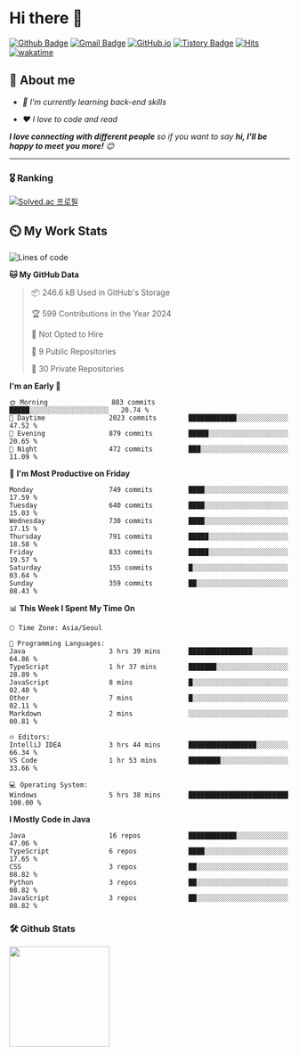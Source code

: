 # Hi there 👋
[![Github Badge](https://img.shields.io/badge/-uiw6unoh-grey?style=flat&logo=github&logoColor=white&link=https://github.com/uiw6unoh/)](https://www.github.com/uiw6unoh/) 
[![Gmail Badge](https://img.shields.io/badge/-uiw6unoh@naver.com-c14438?style=flat&logo=Gmail&logoColor=white&link=mailto:uiw6unoh@naver.com)](mailto:uiw6unoh@naver.com) 
[![GitHub.io](https://img.shields.io/badge/GitHub.io-orange?style=flat&logoColor=white)](https://uiw6unoh.github.io/)
[![Tistory Badge](https://img.shields.io/badge/Tech%20Blog-yellow?style=flat&logoColor=white)](https://www.uiw6unoh.com/)
[![Hits](https://hits.seeyoufarm.com/api/count/incr/badge.svg?url=https%3A%2F%2Fgithub.com%2Fuiw6unoh&count_bg=%2379C83D&title_bg=%23555555&icon=&icon_color=%23E7E7E7&title=hits&edge_flat=false)](https://hits.seeyoufarm.com)
[![wakatime](https://wakatime.com/badge/user/54252e40-b19e-45e1-9ec9-fb1c5a26c628.svg)](https://wakatime.com/@54252e40-b19e-45e1-9ec9-fb1c5a26c628)
<!-- [![Portfolio Badge](https://img.shields.io/badge/portfolio-web-blue?style=flat&link=https://github.com/uiw6unoh/)](https://github.com/uiw6unoh/)  -->

## 💬 About me
<em>
 
- 🌱 I’m currently learning back-end skills
 
- ❤️ I love to code and read
</em>

<em><b>I love connecting with different people</b> so if you want to say <b>hi, I'll be happy to meet you more!</b> 😊</em>

---
### 🎖️ Ranking
[![Solved.ac 프로필](http://mazassumnida.wtf/api/v2/generate_badge?boj=uiw6unoh)](https://www.acmicpc.net/user/uiw6unoh)

## ⏲️ My Work Stats
<!--[![uiw6unoh's wakatime stats](https://github-readme-stats.vercel.app/api/wakatime?username=uiw6unoh)]-->

<!--START_SECTION:waka-->
![Lines of code](https://img.shields.io/badge/From%20Hello%20World%20I%27ve%20Written-3.0%20million%20lines%20of%20code-blue)

**🐱 My GitHub Data** 

> 📦 246.6 kB Used in GitHub's Storage 
 > 
> 🏆 599 Contributions in the Year 2024
 > 
> 🚫 Not Opted to Hire
 > 
> 📜 9 Public Repositories 
 > 
> 🔑 30 Private Repositories 
 > 
**I'm an Early 🐤** 

```text
🌞 Morning                883 commits         █████░░░░░░░░░░░░░░░░░░░░   20.74 % 
🌆 Daytime                2023 commits        ████████████░░░░░░░░░░░░░   47.52 % 
🌃 Evening                879 commits         █████░░░░░░░░░░░░░░░░░░░░   20.65 % 
🌙 Night                  472 commits         ███░░░░░░░░░░░░░░░░░░░░░░   11.09 % 
```
📅 **I'm Most Productive on Friday** 

```text
Monday                   749 commits         ████░░░░░░░░░░░░░░░░░░░░░   17.59 % 
Tuesday                  640 commits         ████░░░░░░░░░░░░░░░░░░░░░   15.03 % 
Wednesday                730 commits         ████░░░░░░░░░░░░░░░░░░░░░   17.15 % 
Thursday                 791 commits         █████░░░░░░░░░░░░░░░░░░░░   18.58 % 
Friday                   833 commits         █████░░░░░░░░░░░░░░░░░░░░   19.57 % 
Saturday                 155 commits         █░░░░░░░░░░░░░░░░░░░░░░░░   03.64 % 
Sunday                   359 commits         ██░░░░░░░░░░░░░░░░░░░░░░░   08.43 % 
```


📊 **This Week I Spent My Time On** 

```text
🕑︎ Time Zone: Asia/Seoul

💬 Programming Languages: 
Java                     3 hrs 39 mins       ████████████████░░░░░░░░░   64.86 % 
TypeScript               1 hr 37 mins        ███████░░░░░░░░░░░░░░░░░░   28.89 % 
JavaScript               8 mins              █░░░░░░░░░░░░░░░░░░░░░░░░   02.40 % 
Other                    7 mins              █░░░░░░░░░░░░░░░░░░░░░░░░   02.11 % 
Markdown                 2 mins              ░░░░░░░░░░░░░░░░░░░░░░░░░   00.81 % 

🔥 Editors: 
IntelliJ IDEA            3 hrs 44 mins       █████████████████░░░░░░░░   66.34 % 
VS Code                  1 hr 53 mins        ████████░░░░░░░░░░░░░░░░░   33.66 % 

💻 Operating System: 
Windows                  5 hrs 38 mins       █████████████████████████   100.00 % 
```

**I Mostly Code in Java** 

```text
Java                     16 repos            ████████████░░░░░░░░░░░░░   47.06 % 
TypeScript               6 repos             ████░░░░░░░░░░░░░░░░░░░░░   17.65 % 
CSS                      3 repos             ██░░░░░░░░░░░░░░░░░░░░░░░   08.82 % 
Python                   3 repos             ██░░░░░░░░░░░░░░░░░░░░░░░   08.82 % 
JavaScript               3 repos             ██░░░░░░░░░░░░░░░░░░░░░░░   08.82 % 
```




<!--END_SECTION:waka-->

### 🛠️ Github Stats <br/>
<p>
  <img height="180em" src="https://github-readme-stats-git-masterrstaa-rickstaa.vercel.app/api?username=uiw6unoh&show_icons=true&include_all_commits=true">
 <!--
  <img height="180em" src="https://github-readme-stats-git-masterrstaa-rickstaa.vercel.app/api/top-langs/?username=uiw6unoh&layout=compact">
 -->
</p>

